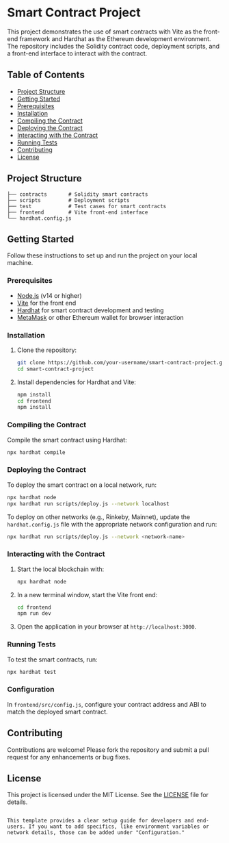 
# Smart Contract Project

This project demonstrates the use of smart contracts with Vite as the front-end framework and Hardhat as the Ethereum development environment. The repository includes the Solidity contract code, deployment scripts, and a front-end interface to interact with the contract.

## Table of Contents

- [Project Structure](#project-structure)
- [Getting Started](#getting-started)
- [Prerequisites](#prerequisites)
- [Installation](#installation)
- [Compiling the Contract](#compiling-the-contract)
- [Deploying the Contract](#deploying-the-contract)
- [Interacting with the Contract](#interacting-with-the-contract)
- [Running Tests](#running-tests)
- [Contributing](#contributing)
- [License](#license)

## Project Structure

```plaintext
├── contracts       # Solidity smart contracts
├── scripts         # Deployment scripts
├── test            # Test cases for smart contracts
├── frontend        # Vite front-end interface
└── hardhat.config.js
```

## Getting Started

Follow these instructions to set up and run the project on your local machine.

### Prerequisites

- [Node.js](https://nodejs.org/) (v14 or higher)
- [Vite](https://vitejs.dev/) for the front end
- [Hardhat](https://hardhat.org/) for smart contract development and testing
- [MetaMask](https://metamask.io/) or other Ethereum wallet for browser interaction

### Installation

1. Clone the repository:

   ```bash
   git clone https://github.com/your-username/smart-contract-project.git
   cd smart-contract-project
   ```

2. Install dependencies for Hardhat and Vite:

   ```bash
   npm install
   cd frontend
   npm install
   ```

### Compiling the Contract

Compile the smart contract using Hardhat:

```bash
npx hardhat compile
```

### Deploying the Contract

To deploy the smart contract on a local network, run:

```bash
npx hardhat node
npx hardhat run scripts/deploy.js --network localhost
```

To deploy on other networks (e.g., Rinkeby, Mainnet), update the `hardhat.config.js` file with the appropriate network configuration and run:

```bash
npx hardhat run scripts/deploy.js --network <network-name>
```

### Interacting with the Contract

1. Start the local blockchain with:

   ```bash
   npx hardhat node
   ```

2. In a new terminal window, start the Vite front end:

   ```bash
   cd frontend
   npm run dev
   ```

3. Open the application in your browser at `http://localhost:3000`.

### Running Tests

To test the smart contracts, run:

```bash
npx hardhat test
```

### Configuration

In `frontend/src/config.js`, configure your contract address and ABI to match the deployed smart contract.

## Contributing

Contributions are welcome! Please fork the repository and submit a pull request for any enhancements or bug fixes.

## License

This project is licensed under the MIT License. See the [LICENSE](LICENSE) file for details.
```

This template provides a clear setup guide for developers and end-users. If you want to add specifics, like environment variables or network details, those can be added under "Configuration."
